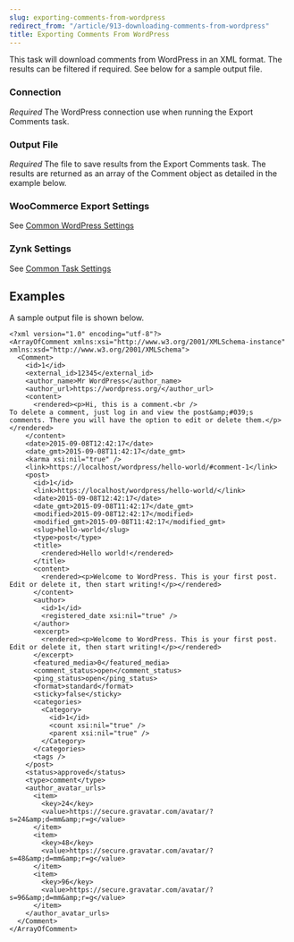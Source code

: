 ```yaml
---
slug: exporting-comments-from-wordpress
redirect_from: "/article/913-downloading-comments-from-wordpress"
title: Exporting Comments From WordPress
---
```



This task will download comments from WordPress in an XML format. The results can be filtered if required. See below for a sample output file.

### Connection 
_Required_
The WordPress connection use when running the Export Comments task.

### Output File
_Required_
The file to save results from the Export Comments task. The results are returned as an array of the Comment object as detailed in the example below.

### WooCommerce Export Settings
See [Common WordPress Settings](common-wordpress-settings)

### Zynk Settings
See [Common Task Settings](common-task-settings)


## Examples


A sample output file is shown below.



    <?xml version="1.0" encoding="utf-8"?>
    <ArrayOfComment xmlns:xsi="http://www.w3.org/2001/XMLSchema-instance" xmlns:xsd="http://www.w3.org/2001/XMLSchema">
      <Comment>
        <id>1</id>
        <external_id>12345</external_id>
        <author_name>Mr WordPress</author_name>
        <author_url>https://wordpress.org/</author_url>
        <content>
          <rendered><p>Hi, this is a comment.<br />
    To delete a comment, just log in and view the post&amp;#039;s comments. There you will have the option to edit or delete them.</p></rendered>
        </content>
        <date>2015-09-08T12:42:17</date>
        <date_gmt>2015-09-08T11:42:17</date_gmt>
        <karma xsi:nil="true" />
        <link>https://localhost/wordpress/hello-world/#comment-1</link>
        <post>
          <id>1</id>
          <link>https://localhost/wordpress/hello-world/</link>
          <date>2015-09-08T12:42:17</date>
          <date_gmt>2015-09-08T11:42:17</date_gmt>
          <modified>2015-09-08T12:42:17</modified>
          <modified_gmt>2015-09-08T11:42:17</modified_gmt>
          <slug>hello-world</slug>
          <type>post</type>
          <title>
            <rendered>Hello world!</rendered>
          </title>
          <content>
            <rendered><p>Welcome to WordPress. This is your first post. Edit or delete it, then start writing!</p></rendered>
          </content>
          <author>
            <id>1</id>
            <registered_date xsi:nil="true" />
          </author>
          <excerpt>
            <rendered><p>Welcome to WordPress. This is your first post. Edit or delete it, then start writing!</p></rendered>
          </excerpt>
          <featured_media>0</featured_media>
          <comment_status>open</comment_status>
          <ping_status>open</ping_status>
          <format>standard</format>
          <sticky>false</sticky>
          <categories>
            <Category>
              <id>1</id>
              <count xsi:nil="true" />
              <parent xsi:nil="true" />
            </Category>
          </categories>
          <tags />
        </post>
        <status>approved</status>
        <type>comment</type>
        <author_avatar_urls>
          <item>
            <key>24</key>
            <value>https://secure.gravatar.com/avatar/?s=24&amp;d=mm&amp;r=g</value>
          </item>
          <item>
            <key>48</key>
            <value>https://secure.gravatar.com/avatar/?s=48&amp;d=mm&amp;r=g</value>
          </item>
          <item>
            <key>96</key>
            <value>https://secure.gravatar.com/avatar/?s=96&amp;d=mm&amp;r=g</value>
          </item>
        </author_avatar_urls>
      </Comment>
    </ArrayOfComment>

